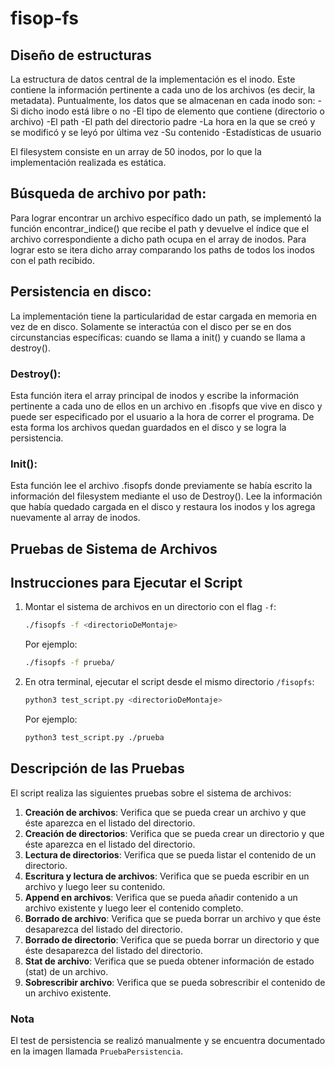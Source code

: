 # fisop-fs
## Diseño de estructuras

La estructura de datos central de la implementación es el inodo. Este contiene la información pertinente a cada uno de los archivos (es decir, la metadata). Puntualmente, los datos que se almacenan en cada inodo son:
	-Si dicho inodo está libre o no
	-El tipo de elemento que contiene (directorio o archivo)
	-El path 
	-El path del directorio padre
	-La hora en la que se creó y  se modificó y se leyó por última vez
	-Su contenido
	-Estadísticas de usuario

El filesystem consiste en un array de 50 inodos, por lo que la implementación realizada es estática.

## Búsqueda de archivo por path:

Para lograr encontrar un archivo específico dado un path, se implementó la función encontrar_indice() que recibe el path y devuelve el índice que el archivo correspondiente a dicho path ocupa en el array de inodos. Para lograr esto se itera dicho array comparando los paths de todos los inodos con el path recibido.

## Persistencia en disco:

La implementación tiene la particularidad de estar cargada en memoria en vez de en disco. Solamente se interactúa con el disco per se en dos circunstancias específicas: cuando se llama a init() y cuando se llama a destroy().

### Destroy():

Esta función itera el array principal de inodos y escribe la información pertinente a cada uno de ellos en un archivo en .fisopfs que vive en disco y puede ser especificado por el usuario a la hora de correr el programa. De esta forma los archivos quedan guardados en el disco y se logra la persistencia.

### Init():

Esta función lee el archivo .fisopfs donde previamente se había escrito la información del filesystem mediante el uso de Destroy(). Lee la información que había quedado cargada en el disco y restaura los inodos y los agrega nuevamente al array de inodos.


## Pruebas de Sistema de Archivos

## Instrucciones para Ejecutar el Script

1. Montar el sistema de archivos en un directorio con el flag `-f`:
   ```bash
   ./fisopfs -f <directorioDeMontaje>
   ```
   Por ejemplo:
   ```bash
   ./fisopfs -f prueba/
   ```

2. En otra terminal, ejecutar el script desde el mismo directorio `/fisopfs`:
   ```bash
   python3 test_script.py <directorioDeMontaje>
   ```
   Por ejemplo:
   ```bash
   python3 test_script.py ./prueba
   ```

## Descripción de las Pruebas

El script realiza las siguientes pruebas sobre el sistema de archivos:

1. **Creación de archivos**: Verifica que se pueda crear un archivo y que éste aparezca en el listado del directorio.
2. **Creación de directorios**: Verifica que se pueda crear un directorio y que éste aparezca en el listado del directorio.
3. **Lectura de directorios**: Verifica que se pueda listar el contenido de un directorio.
4. **Escritura y lectura de archivos**: Verifica que se pueda escribir en un archivo y luego leer su contenido.
5. **Append en archivos**: Verifica que se pueda añadir contenido a un archivo existente y luego leer el contenido completo.
6. **Borrado de archivo**: Verifica que se pueda borrar un archivo y que éste desaparezca del listado del directorio.
7. **Borrado de directorio**: Verifica que se pueda borrar un directorio y que éste desaparezca del listado del directorio.
8. **Stat de archivo**: Verifica que se pueda obtener información de estado (stat) de un archivo.
9. **Sobrescribir archivo**: Verifica que se pueda sobrescribir el contenido de un archivo existente.

### Nota

El test de persistencia se realizó manualmente y se encuentra documentado en la imagen llamada `PruebaPersistencia`.
 